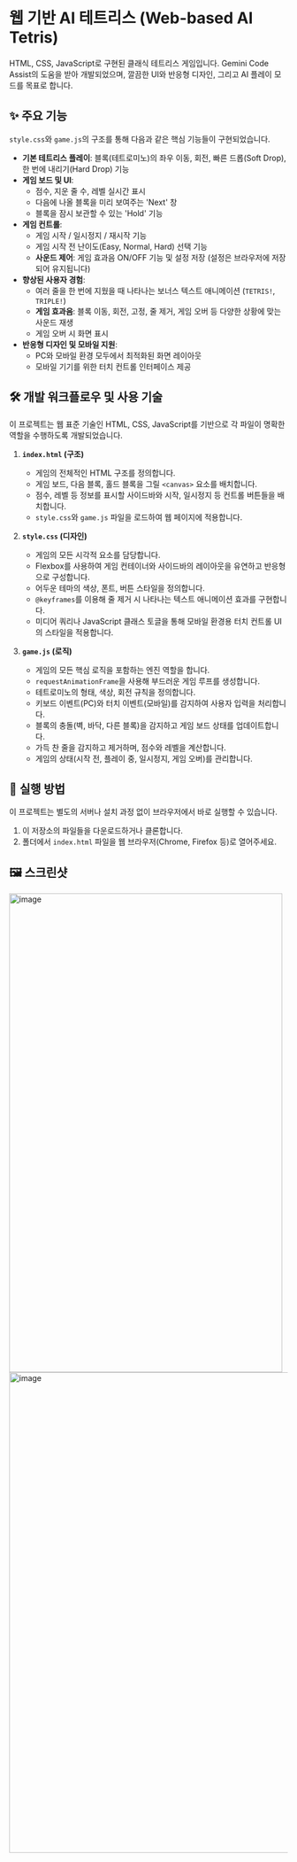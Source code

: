 # 웹 기반 AI 테트리스 (Web-based AI Tetris)

HTML, CSS, JavaScript로 구현된 클래식 테트리스 게임입니다. Gemini Code Assist의 도움을 받아 개발되었으며, 깔끔한 UI와 반응형 디자인, 그리고 AI 플레이 모드를 목표로 합니다.

## ✨ 주요 기능

`style.css`와 `game.js`의 구조를 통해 다음과 같은 핵심 기능들이 구현되었습니다.

-   **기본 테트리스 플레이**: 블록(테트로미노)의 좌우 이동, 회전, 빠른 드롭(Soft Drop), 한 번에 내리기(Hard Drop) 기능
-   **게임 보드 및 UI**:
    -   점수, 지운 줄 수, 레벨 실시간 표시
    -   다음에 나올 블록을 미리 보여주는 'Next' 창
    -   블록을 잠시 보관할 수 있는 'Hold' 기능
-   **게임 컨트롤**:
    -   게임 시작 / 일시정지 / 재시작 기능
    -   게임 시작 전 난이도(Easy, Normal, Hard) 선택 기능
    -   **사운드 제어**: 게임 효과음 ON/OFF 기능 및 설정 저장 (설정은 브라우저에 저장되어 유지됩니다)
-   **향상된 사용자 경험**:
    -   여러 줄을 한 번에 지웠을 때 나타나는 보너스 텍스트 애니메이션 (`TETRIS!`, `TRIPLE!`)
    -   **게임 효과음**: 블록 이동, 회전, 고정, 줄 제거, 게임 오버 등 다양한 상황에 맞는 사운드 재생
    -   게임 오버 시 화면 표시
-   **반응형 디자인 및 모바일 지원**:
    -   PC와 모바일 환경 모두에서 최적화된 화면 레이아웃
    -   모바일 기기를 위한 터치 컨트롤 인터페이스 제공

## 🛠️ 개발 워크플로우 및 사용 기술

이 프로젝트는 웹 표준 기술인 HTML, CSS, JavaScript를 기반으로 각 파일이 명확한 역할을 수행하도록 개발되었습니다.

1.  **`index.html` (구조)**
    -   게임의 전체적인 HTML 구조를 정의합니다.
    -   게임 보드, 다음 블록, 홀드 블록을 그릴 `<canvas>` 요소를 배치합니다.
    -   점수, 레벨 등 정보를 표시할 사이드바와 시작, 일시정지 등 컨트롤 버튼들을 배치합니다.
    -   `style.css`와 `game.js` 파일을 로드하여 웹 페이지에 적용합니다.

2.  **`style.css` (디자인)**
    -   게임의 모든 시각적 요소를 담당합니다.
    -   Flexbox를 사용하여 게임 컨테이너와 사이드바의 레이아웃을 유연하고 반응형으로 구성합니다.
    -   어두운 테마의 색상, 폰트, 버튼 스타일을 정의합니다.
    -   `@keyframes`를 이용해 줄 제거 시 나타나는 텍스트 애니메이션 효과를 구현합니다.
    -   미디어 쿼리나 JavaScript 클래스 토글을 통해 모바일 환경용 터치 컨트롤 UI의 스타일을 적용합니다.

3.  **`game.js` (로직)**
    -   게임의 모든 핵심 로직을 포함하는 엔진 역할을 합니다.
    -   `requestAnimationFrame`을 사용해 부드러운 게임 루프를 생성합니다.
    -   테트로미노의 형태, 색상, 회전 규칙을 정의합니다.
    -   키보드 이벤트(PC)와 터치 이벤트(모바일)를 감지하여 사용자 입력을 처리합니다.
    -   블록의 충돌(벽, 바닥, 다른 블록)을 감지하고 게임 보드 상태를 업데이트합니다.
    -   가득 찬 줄을 감지하고 제거하며, 점수와 레벨을 계산합니다.
    -   게임의 상태(시작 전, 플레이 중, 일시정지, 게임 오버)를 관리합니다.

## 🚀 실행 방법

이 프로젝트는 별도의 서버나 설치 과정 없이 브라우저에서 바로 실행할 수 있습니다.

1.  이 저장소의 파일들을 다운로드하거나 클론합니다.
2.  폴더에서 `index.html` 파일을 웹 브라우저(Chrome, Firefox 등)로 열어주세요.

## 🖼️ 스크린샷

<img width="494" height="865" alt="image" src="https://github.com/user-attachments/assets/15d42ebd-53b1-49c0-9141-a6d9f93301e1" />

<img width="507" height="868" alt="image" src="https://github.com/user-attachments/assets/5ce74189-8078-41d2-b092-4070f96498a9" />
